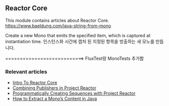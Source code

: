 ## Reactor Core

This module contains articles about Reactor Core.
https://www.baeldung.com/java-string-from-mono

Create a new Mono that emits the specified item, which is captured at instantiation time.
인스턴스화 시간에 캡처 된 지정된 항목을 방출하는 새 모노를 만듭니다.


===========================>
FluxTest랑 MonoTests 추가함

### Relevant articles

- [Intro To Reactor Core](https://www.baeldung.com/reactor-core)
- [Combining Publishers in Project Reactor](https://www.baeldung.com/reactor-combine-streams)
- [Programmatically Creating Sequences with Project Reactor](https://www.baeldung.com/flux-sequences-reactor)
- [How to Extract a Mono’s Content in Java](https://www.baeldung.com/java-string-from-mono)
